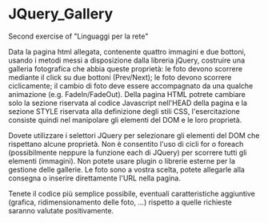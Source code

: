 # JQuery_Gallery
Second exercise of "Linguaggi per la rete"

Data la pagina html allegata, contenente quattro immagini e due bottoni, usando i metodi messi a disposizione dalla libreria jQuery, costruire una galleria fotografica che abbia queste proprietà:
le foto devono scorrere mediante il click su due bottoni (Prev/Next);
le foto devono scorrere ciclicamente;
il cambio di foto deve essere accompagnato da una qualche animazione (e.g. FadeIn/FadeOut).
Della pagina HTML potrete cambiare solo la sezione riservata al codice Javascript nell'HEAD della pagina e la sezione STYLE riservata alla definizione degli stili CSS, l'esercitazione consiste quindi nel manipolare gli elementi del DOM e le loro proprietà.

Dovete utilizzare i selettori JQuery per selezionare gli elementi del DOM che rispettano alcune proprietà. Non è consentito l'uso di cicli for o foreach (possibilmente neppure la funzione each di JQuery) per scorrere tutti gli elementi (immagini). Non potete usare plugin o librerie esterne per la gestione delle gallerie. Le foto sono a vostra scelta, potete allegarle alla consegna o inserire direttamente l'URL nella pagina.


Tenete il codice più semplice possibile, eventuali caratteristiche aggiuntive (grafica, ridimensionamento delle foto, ...) rispetto a quelle richieste saranno valutate positivamente.